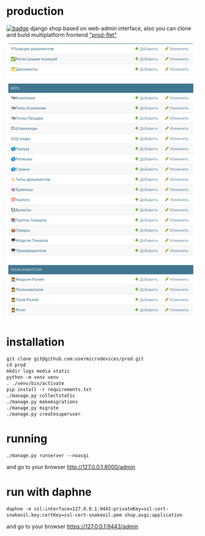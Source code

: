 # production
[![badge](https://img.shields.io/badge/license-MIT-blue)](https://github.com/usermicrodevices/prod/blob/main/LICENSE)
django shop based on web-admin interface, also you can clone and
build multiplatform frontend ["prod-flet"](https://github.com/usermicrodevices/prod-flet/)

![image](./screen.png "main screen")

# installation
```
git clone git@github.com:usermicrodevices/prod.git
cd prod
mkdir logs media static
python -m venv venv
. ./venv/bin/activate
pip install -r requirements.txt
./manage.py collectstatic
./manage.py makemigrations
./manage.py migrate
./manage.py createsuperuser
```

# running
```
./manage.py runserver --noasgi
```
and go to your browser http://127.0.0.1:8000/admin

# run with daphne
```
daphne -e ssl:interface=127.0.0.1:9443:privateKey=ssl-cert-snakeoil.key:certKey=ssl-cert-snakeoil.pem shop.asgi:application
```
and go to your browser https://127.0.0.1:9443/admin
